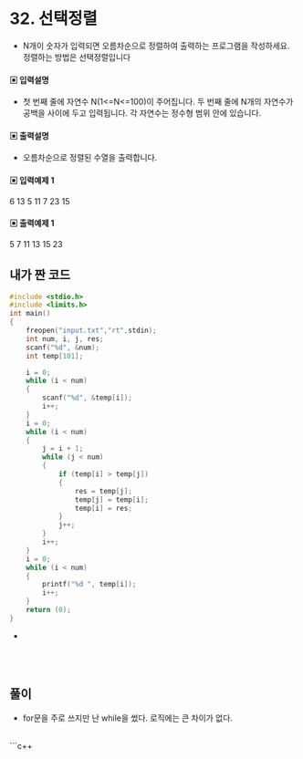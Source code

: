 # 32. 선택정렬

* N개이 숫자가 입력되면 오름차순으로 정렬하여 출력하는 프로그램을 작성하세요.
정렬하는 방법은 선택정렬입니다


#### ▣ 입력설명

* 첫 번째 줄에 자연수 N(1<=N<=100)이 주어집니다.
두 번째 줄에 N개의 자연수가 공백을 사이에 두고 입력됩니다. 각 자연수는 정수형 범위 안에 있습니다.




#### ▣ 출력설명

* 오름차순으로 정렬된 수열을 출력합니다.




#### ▣ 입력예제 1

6
13 5 11 7 23 15




#### ▣ 출력예제 1

5 7 11 13 15 23


## 내가 짠 코드

```c++
#include <stdio.h>
#include <limits.h>
int main()
{
	freopen("input.txt","rt",stdin);
	int num, i, j, res;
	scanf("%d", &num);
	int temp[101];

	i = 0;
	while (i < num)
	{
		scanf("%d", &temp[i]);
		i++;
	}
	i = 0;
	while (i < num)
	{
		j = i + 1;
		while (j < num)
		{
			if (temp[i] > temp[j])
			{
				res = temp[j];
				temp[j] = temp[i];
				temp[i] = res;
			}
			j++;
		}
		i++;
	}
	i = 0;
	while (i < num)
	{
		printf("%d ", temp[i]);
		i++;
	}
	return (0);
}

```
* 
<br><br> 

## 풀이
* for문을 주로 쓰지만 난 while을 썼다. 로직에는 큰 차이가 없다.

<br/>
```c++


```

